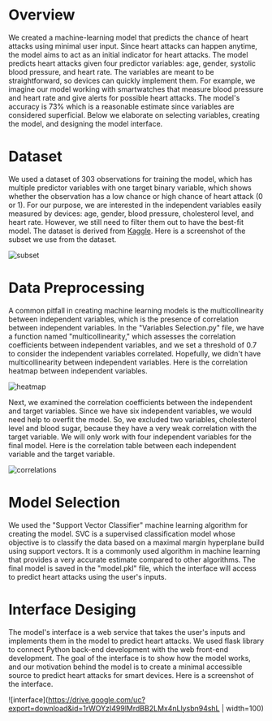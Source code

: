 # Overview
We created a machine-learning model that predicts the chance of heart attacks using minimal user input. Since heart attacks can happen anytime, the model aims to act as an initial indicator for heart attacks. The model predicts heart attacks given four predictor variables: age, gender, systolic blood pressure, and heart rate. The variables are meant to be straightforward, so devices can quickly implement them. For example, we imagine our model working with smartwatches that measure blood pressure and heart rate and give alerts for possible heart attacks. The model's accuracy is 73% which is a reasonable estimate since variables are considered superficial. Below we elaborate on selecting variables, creating the model, and designing the model interface.  

# Dataset
We used a dataset of 303 observations for training the model, which has multiple predictor variables with one target binary variable, which shows whether the observation has a low chance or high chance of heart attack (0 or 1). For our purpose, we are interested in the independent variables easily measured by devices: age, gender, blood pressure, cholesterol level, and heart rate. However, we still need to filter them out to have the best-fit model. The dataset is derived from [Kaggle](https://www.kaggle.com/datasets/rashikrahmanpritom/heart-attack-analysis-prediction-dataset). Here is a screenshot of the subset we use from the dataset. 

![subset](https://drive.google.com/uc?export=download&id=1R4YBVCA0BuXF8QqQo1_iUoUYM45evwOP)

# Data Preprocessing
A common pitfall in creating machine learning models is the multicollinearity between independent variables, which is the presence of correlation between independent variables. In the "Variables Selection.py" file, we have a function named "multicollinearity," which assesses the correlation coefficients between independent variables, and we set a threshold of 0.7 to consider the independent variables correlated. Hopefully, we didn't have multicollinearity between independent variables. Here is the correlation heatmap between independent variables. 

![heatmap](https://drive.google.com/uc?export=download&id=151ZE7zHxmkYiM989IIBMFt89FZCZ5ycu)

Next, we examined the correlation coefficients between the independent and target variables. Since we have six independent variables, we would need help to overfit the model. So, we excluded two variables, cholesterol level and blood sugar, because they have a very weak correlation with the target variable. We will only work with four independent variables for the final model. Here is the correlation table between each independent variable and the target variable.

![correlations](https://drive.google.com/uc?export=download&id=1QZcZJ-ApMcJOuZkd_2sTiFs-LPSYQz8M)

# Model Selection
We used the "Support Vector Classifier" machine learning algorithm for creating the model. SVC is a supervised classification model whose objective is to classify the data based on a maximal margin hyperplane build using support vectors. It is a commonly used algorithm in machine learning that provides a very accurate estimate compared to other algorithms. The final model is saved in the "model.pkl" file, which the interface will access to predict heart attacks using the user's inputs.

# Interface Desiging 
The model's interface is a web service that takes the user's inputs and implements them in the model to predict heart attacks. We used flask library to connect Python back-end development with the web front-end development. The goal of the interface is to show how the model works, and our motivation behind the model is to create a minimal accessible source to predict heart attacks for smart devices. Here is a screenshot of the interface.

![interface](https://drive.google.com/uc?export=download&id=1rWOYzI499lMrdBB2LMx4nLlysbn94shL | width=100)
